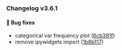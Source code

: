 ### Changelog v3.6.1


#### 🐛 Bug fixes

* categorical var frequency plot ([6cb391f](https://github.com/ydataai/ydata-profiling/commit/6cb391fd8d26c98792e14592b4d853f9a557eab0))
* remove ipywidgets import ([1b8b117](https://github.com/ydataai/ydata-profiling/commit/1b8b11719cd2a1dfcde9ecd7406aa0545bf46a8e))